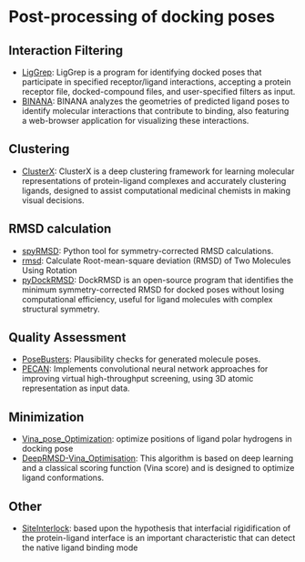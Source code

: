# Post-processing of docking poses

## Interaction Filtering

- [LigGrep](https://durrantlab.pitt.edu/liggrep/): LigGrep is a program for identifying docked poses that participate in specified receptor/ligand interactions, accepting a protein receptor file, docked-compound files, and user-specified filters as input.
- [BINANA](https://durrantlab.pitt.edu/binana-download/): BINANA analyzes the geometries of predicted ligand poses to identify molecular interactions that contribute to binding, also featuring a web-browser application for visualizing these interactions.

## Clustering

- [ClusterX](https://github.com/ChenSikang/ClusterX): ClusterX is a deep clustering framework for learning molecular representations of protein-ligand complexes and accurately clustering ligands, designed to assist computational medicinal chemists in making visual decisions.

## RMSD calculation

- [spyRMSD](https://github.com/RMeli/spyrmsd): Python tool for symmetry-corrected RMSD calculations.
- [rmsd](https://github.com/charnley/rmsd): Calculate Root-mean-square deviation (RMSD) of Two Molecules Using Rotation
- [pyDockRMSD](https://github.com/neudinger/pyDockRMSD): DockRMSD is an open-source program that identifies the minimum symmetry-corrected RMSD for docked poses without losing computational efficiency, useful for ligand molecules with complex structural symmetry.

## Quality Assessment

- [PoseBusters](https://github.com/maabuu/posebusters): Plausibility checks for generated molecule poses.
- [PECAN](https://github.com/LLNL/PECAN2): Implements convolutional neural network approaches for improving virtual high-throughput screening, using 3D atomic representation as input data.

## Minimization

- [Vina_pose_Optimization](https://github.com/rongfengzou/vina_pose_optimization): optimize positions of ligand polar hydrogens in docking pose
- [DeepRMSD-Vina_Optimisation](<https://github.com/zchwang/DeepRMSD-Vina_Optimization>): This algorithm is based on deep learning and a classical scoring function (Vina score) and is designed to optimize ligand conformations.

## Other

- [SiteInterlock](https://github.com/rasbt/siteinterlock): based upon the hypothesis that interfacial rigidification of the protein-ligand interface is an important characteristic that can detect the native ligand binding mode
